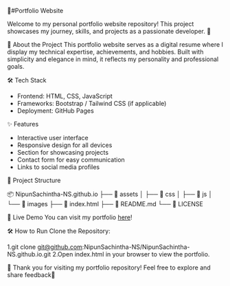 🌟#Portfolio Website

Welcome to my personal portfolio website repository! This project showcases my journey, skills, and projects as a passionate developer. 🌟

🚀 About the Project
This portfolio website serves as a digital resume where I display my technical expertise, achievements, and hobbies. Built with simplicity and elegance in mind, it reflects my personality and professional goals.

🛠️ Tech Stack
- Frontend: HTML, CSS, JavaScript
- Frameworks: Bootstrap / Tailwind CSS (if applicable)
- Deployment: GitHub Pages

✨ Features
- Interactive user interface
- Responsive design for all devices
- Section for showcasing projects
- Contact form for easy communication
- Links to social media profiles

📂 Project Structure

📦 NipunSachintha-NS.github.io
├── 📁 assets
│   ├── 📁 css
│   ├── 📁 js
│   └── 📁 images
├── 📄 index.html
├── 📄 README.md
└── 📄 LICENSE


🔗 Live Demo
You can visit my portfolio [here](https://nipunsachintha-ns.github.io/)!


🛠️ How to Run
Clone the Repository:

1.git clone  git@github.com:NipunSachintha-NS/NipunSachintha-NS.github.io.git
2.Open index.html in your browser to view the portfolio.


🌟 Thank you for visiting my portfolio repository! Feel free to explore and share feedback🚀
